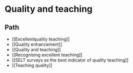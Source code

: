 # Quality and teaching

## Path

- [[Excellentquality teaching]]
- [[Quality enhancement]]
- [[Quality and teaching]]
- [[Recognising excellent teaching]]
- [[SELT surveys as the best indicator of quality teaching]]
- [[Teaching quality]]


